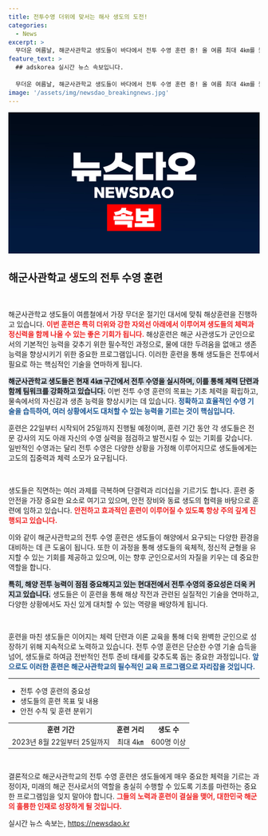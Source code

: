 ```yaml
---
title: 전투수영 더위에 맞서는 해사 생도의 도전!
categories:
  - News
excerpt: >
  무더운 여름날, 해군사관학교 생도들이 바다에서 전투 수영 훈련 중! 올 여름 최대 4㎞를 뚫고 상륙작전의 실체를 배워보세요. 25일까지 이어지는 이 특별한 훈련, 그 결과는? 클릭해서 확인해보세요!
feature_text: >
  ## adskorea 실시간 뉴스 속보입니다.

  무더운 여름날, 해군사관학교 생도들이 바다에서 전투 수영 훈련 중! 올 여름 최대 4㎞를 뚫고 상륙작전의 실체를 배워보세요. 25일까지 이어지는 이 특별한 훈련, 그 결과는? 클릭해서 확인해보세요!
image: '/assets/img/newsdao_breakingnews.jpg'
---
```


<p><img src="/assets/img/newsdao_breakingnews.jpg" alt="adskorea 속보" /></p>

<h2 data-ke-size="size26">해군사관학교 생도의 전투 수영 훈련</h2>

<p data-ke-size="size16">&nbsp;</p>

<p>해군사관학교 생도들이 여름철에서 가장 무더운 절기인 대서에 맞춰 해상훈련을 진행하고 있습니다. <b><span style="color: #ee2323;">이번 훈련은 특히 더위와 강한 자외선 아래에서 이루어져 생도들의 체력과 정신력을 함께 나올 수 있는 좋은 기회가 됩니다.</span></b> 해상훈련은 해군 사관생도가 군인으로서의 기본적인 능력을 갖추기 위한 필수적인 과정으로, 물에 대한 두려움을 없애고 생존 능력을 향상시키기 위한 중요한 프로그램입니다. 이러한 훈련을 통해 생도들은 전투에서 필요로 하는 핵심적인 기술을 연마하게 됩니다.</p>

<p><b><span style="background-color: #21538527;">해군사관학교 생도들은 현재 4㎞ 구간에서 전투 수영을 실시하며, 이를 통해 체력 단련과 함께 팀워크를 강화하고 있습니다.</span></b> 이번 전투 수영 훈련의 목표는 기초 체력을 확립하고, 물속에서의 자신감과 생존 능력을 향상시키는 데 있습니다. <b><span style="color: #1a5490;">정확하고 효율적인 수영 기술을 습득하여, 여러 상황에서도 대처할 수 있는 능력을 기르는 것이 핵심입니다.</span></b> </p>

<p>훈련은 22일부터 시작되어 25일까지 진행될 예정이며, 훈련 기간 동안 각 생도들은 전문 강사의 지도 아래 자신의 수영 실력을 점검하고 발전시킬 수 있는 기회를 갖습니다. 일반적인 수영과는 달리 전투 수영은 다양한 상황을 가정해 이루어지므로 생도들에게는 고도의 집중력과 체력 소모가 요구됩니다.</p>

<p data-ke-size="size16">&nbsp;</p>

<p>생도들은 직면하는 여러 과제를 극복하며 단결력과 리더십을 기르기도 합니다. 훈련 중 안전을 가장 중요한 요소로 여기고 있으며, 안전 장비와 동료 생도의 협력을 바탕으로 훈련에 임하고 있습니다. <b><span style="color: #ee2323;">안전하고 효과적인 훈련이 이루어질 수 있도록 항상 주의 깊게 진행되고 있습니다.</span></b> </p>

<p>이와 같이 해군사관학교의 전투 수영 훈련은 생도들이 해양에서 요구되는 다양한 환경을 대비하는 데 큰 도움이 됩니다. 또한 이 과정을 통해 생도들의 육체적, 정신적 균형을 유지할 수 있는 기회를 제공하고 있으며, 이는 향후 군인으로서의 자질을 키우는 데 중요한 역할을 합니다.</p>

<p><b><span style="background-color: #21538527;">특히, 해양 전투 능력이 점점 중요해지고 있는 현대전에서 전투 수영의 중요성은 더욱 커지고 있습니다.</span></b> 생도들은 이 훈련을 통해 해상 작전과 관련된 실질적인 기술을 연마하고, 다양한 상황에서도 자신 있게 대처할 수 있는 역량을 배양하게 됩니다.</p>

<p data-ke-size="size16">&nbsp;</p>

<p>훈련을 마친 생도들은 이어지는 체력 단련과 이론 교육을 통해 더욱 완벽한 군인으로 성장하기 위해 지속적으로 노력하고 있습니다. 전투 수영 훈련은 단순한 수영 기술 습득을 넘어, 생도들로 하여금 전반적인 전투 준비 태세를 갖추도록 돕는 중요한 과정입니다. <b><span style="color: #1a5490;">앞으로도 이러한 훈련은 해군사관학교의 필수적인 교육 프로그램으로 자리잡을 것입니다.</span></b></p>

<hr />

<ul>
    <li>전투 수영 훈련의 중요성</li>
    <li>생도들의 훈련 목표 및 내용</li>
    <li>안전 수칙 및 훈련 분위기</li>
</ul>

<table>
    <tr>
        <td style="text-align: center; height: 17px;"><b>훈련 기간</b></td>
        <td style="text-align: center; height: 17px;"><b>훈련 거리</b></td>
        <td style="text-align: center; height: 17px;"><b>생도 수</b></td>
    </tr>
    <tr>
        <td style="text-align: center; height: 17px;">2023년 8월 22일부터 25일까지</td>
        <td style="text-align: center; height: 17px;">최대 4㎞</td>
        <td style="text-align: center; height: 17px;">600명 이상</td>
    </tr>
</table>

<p data-ke-size="size16">&nbsp;</p>

<p>결론적으로 해군사관학교의 전투 수영 훈련은 생도들에게 매우 중요한 체력을 기르는 과정이자, 미래의 해군 전사로서의 역할을 충실히 수행할 수 있도록 기초를 마련하는 중요한 프로그램임을 잊지 말아야 합니다. <b><span style="color: #ee2323;">그들의 노력과 훈련이 결실을 맺어, 대한민국 해군의 훌륭한 인재로 성장하게 될 것입니다.</span></b></p>
실시간 뉴스 속보는, <a href="https://newsdao.kr" rel="dofollow">https://newsdao.kr</a>


